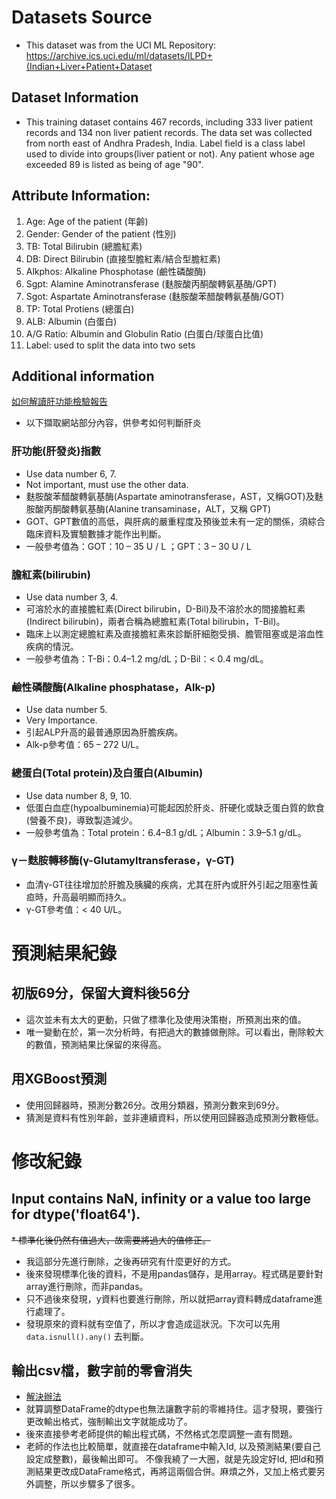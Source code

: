 # Datasets Source* This dataset was from the UCI ML Repository: https://archive.ics.uci.edu/ml/datasets/ILPD+(Indian+Liver+Patient+Dataset## Dataset Information* This training dataset contains 467 records, including 333 liver patient records and 134 non liver patient records. The data set was collected from north east of Andhra Pradesh, India. Label field is a class label used to divide into groups(liver patient or not). Any patient whose age exceeded 89 is listed as being of age "90".## Attribute Information:1. Age: Age of the patient (年齡)2. Gender: Gender of the patient (性別)3. TB: Total Bilirubin (總膽紅素)4. DB: Direct Bilirubin (直接型膽紅素/結合型膽紅素)5. Alkphos: Alkaline Phosphotase (鹼性磷酸酶)6. Sgpt: Alamine Aminotransferase (麩胺酸丙酮酸轉氨基酶/GPT)7. Sgot: Aspartate Aminotransferase (麩胺酸苯醋酸轉氨基酶/GOT)8. TP: Total Protiens (總蛋白)9. ALB: Albumin (白蛋白)10. A/G Ratio: Albumin and Globulin Ratio (白蛋白/球蛋白比值)11. Label: used to split the data into two sets## Additional information[如何解讀肝功能檢驗報告](https://www.jah.org.tw/form/index-1.asp?m=3&m1=8&m2=366&gp=361&id=522)* 以下擷取網站部分內容，供參考如何判斷肝炎### 肝功能(肝發炎)指數* Use data number 6, 7.* Not important, must use the other data.* 麩胺酸苯醋酸轉氨基酶(Aspartate aminotransferase，AST，又稱GOT)及麩胺酸丙酮酸轉氨基酶(Alanine transaminase，ALT，又稱 GPT)* GOT、GPT數值的高低，與肝病的嚴重程度及預後並未有一定的關係，須綜合臨床資料及實驗數據才能作出判斷。* 一般參考值為：GOT：10 – 35 U / L ；GPT：3 – 30 U / L### 膽紅素(bilirubin)* Use data number 3, 4.* 可溶於水的直接膽紅素(Direct bilirubin，D-Bil)及不溶於水的間接膽紅素(Indirect bilirubin)，兩者合稱為總膽紅素(Total bilirubin，T-Bil)。* 臨床上以測定總膽紅素及直接膽紅素來診斷肝細胞受損、膽管阻塞或是溶血性疾病的情況。* 一般參考值為：T-Bi：0.4–1.2 mg/dL；D-Bil：< 0.4 mg/dL。### 鹼性磷酸酶(Alkaline phosphatase，Alk-p)* Use data number 5.* Very Importance.* 引起ALP升高的最普通原因為肝膽疾病。* Alk-p參考值：65 – 272 U/L。### 總蛋白(Total protein)及白蛋白(Albumin)* Use data number 8, 9, 10.* 低蛋白血症(hypoalbuminemia)可能起因於肝炎、肝硬化或缺乏蛋白質的飲食(營養不良)，導致製造減少。* 一般參考值為：Total protein：6.4–8.1 g/dL；Albumin：3.9–5.1 g/dL。### γ－麩胺轉移酶(γ-Glutamyltransferase，γ-GT)* 血清γ-GT往往增加於肝膽及胰臟的疾病，尤其在肝內或肝外引起之阻塞性黃疸時，升高最明顯而持久。* γ-GT參考值：< 40 U/L。# 預測結果紀錄## 初版69分，保留大資料後56分* 這次並未有太大的更動，只做了標準化及使用決策樹，所預測出來的值。* 唯一變動在於，第一次分析時，有把過大的數據做刪除。可以看出，刪除較大的數值，預測結果比保留的來得高。## 用XGBoost預測* 使用回歸器時，預測分數26分。改用分類器，預測分數來到69分。* 猜測是資料有性別年齡，並非連續資料，所以使用回歸器造成預測分數極低。# 修改紀錄## Input contains NaN, infinity or a value too large for dtype('float64').~~* 標準化後仍然有值過大，故需要將過大的值修正。~~* 我這部分先進行刪除，之後再研究有什麼更好的方式。* 後來發現標準化後的資料，不是用pandas儲存，是用array。程式碼是要針對array進行刪除，而非pandas。* 只不過後來發現，y資料也要進行刪除，所以就把array資料轉成dataframe進行處理了。* 發現原來的資料就有空值了，所以才會造成這狀況。下次可以先用 `data.isnull().any()` 去判斷。## 輸出csv檔，數字前的零會消失* [解決辦法](https://stackoverflow.com/questions/41240535/how-can-i-keep-leading-zeros-in-a-column-when-i-export-to-csv)* 就算調整DataFrame的dtype也無法讓數字前的零維持住。這才發現，要強行更改輸出格式，強制輸出文字就能成功了。* 後來直接參考老師提供的輸出程式碼，不然格式怎麼調整一直有問題。* 老師的作法也比較簡單，就直接在dataframe中輸入Id, 以及預測結果(要自己設定成整數)，最後輸出即可。不像我繞了一大圈，就是先設定好Id, 把Id和預測結果更改成DataFrame格式，再將這兩個合併。麻煩之外，又加上格式要另外調整，所以步驟多了很多。